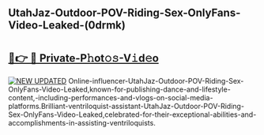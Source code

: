 ## UtahJaz-Outdoor-POV-Riding-Sex-OnlyFans-Video-Leaked-(0drmk)


# <h2><a href="https://mediaupload.pro?-19M">🔗👉 🔴 Private-P𝚑ot𝚘𝚜-V𝚒d𝚎o</a></h2>

[![NEW UPDATED](https://i.imgur.com/0qMVB7G.gif)](https://mediaupload.pro?-19M)
Online-influencer-UtahJaz-Outdoor-POV-Riding-Sex-OnlyFans-Video-Leaked,known-for-publishing-dance-and-lifestyle-content,-including-performances-and-vlogs-on-social-media-platforms.Brilliant-ventriloquist-assistant-UtahJaz-Outdoor-POV-Riding-Sex-OnlyFans-Video-Leaked,celebrated-for-their-exceptional-abilities-and-accomplishments-in-assisting-ventriloquists.  